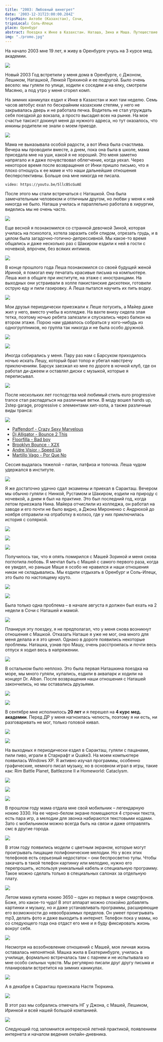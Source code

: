 ```yaml
---
title: "2003: Любовный винегрет"
date: '2003-12-31T23:00:00.284Z'
tripsMain: Актобе (Казахстан), Сочи, 
tripsLocal: Соль-Илецк
place: Оренбург
abstract: Поездка к Инке в Казахстан. Наташа, Зина и Маша. Путешествие в Сочи. Тусы в общаге. Освоение компьютера и первый смартфон.
img: "./promo.jpg"
---
```


На начало 2003 мне 19 лет, я живу в Оренбурге учусь на 3 курсе мед. академии.

![](img/2003-natasha-4.jpg)

Новый 2003 Год встретили у меня дома в Оренбурге, с Джоном, Лешиком, Наташкой, Ленкой Пряхиной и ее подругой. Было очень весело: мы гуляли по улице, ходили к соседям и на елку, смотрели Масяню, а под утро у меня сгорел комп.

На зимних каникулах ездил к Инке в Казахстан и жил там неделю. Семь часов автобус ехал по бескрайним казахским степям, у него не закрывалась дверь и не работала печка. Водитель не стал утруждать себя поездкой до вокзала, а просто высадил всех на рынке. На мое счастье таксист докинул меня до нужного адреса, но тут оказалось, что инкины родители не знали о моем приезде.

![](img/inna-2003-1c.jpg)

Мама не выказывала особой радости, а вот Инка была счастлива. Вечера мы проводили вместе, а днем, пока она была в школе, мама приседала мне на уши, какой я не хороший. Это меня заметно напрягало и я даже почувствовал облегчение, когда уехал. Через некоторое время после возвращения от Инки пришло письмо, что я плохо отношусь к ее маме и что наши дальнейшие отношения бесперспективны. Больше она мне никогда не писала.

`video: https://youtu.be/5llcBScGuAE`

После этого мы стали встречаться с Наташкой. Она была замечательным человеком и отличным другом, но любви у меня к ней никогда не было. Наташа училась и параллельно работала в хирургии, виделись мы не очень часто.

![](img/2003-natasha-5.jpg)

Еще весной я познакомился со странной девочкой Зиной, которая училась на психолога, хотела заразить себя спидом, отрезать грудь, и в целом была загадочно-готично-депрессивной. Мы какое-то время общались и даже несколько раз с Шакиром ездили к ней в гости с ночевкой, впрочем, без всяких интимов.

![](img/2003-zina.jpg)

В конце прошлого года Леша познакомился со своей будущей женой Ириной, я помогал ему печатать красивые письма на компьютере. Леша жил в общаге при институте, на этаже с иностранцами. На выходных они устраивали в холле пакистанские дискотеки, готовили острую еду и пили газировку. А Леша пытался научить их пить водку.

![](img/orgma-4.jpg)

Мои друзья периодически приезжали к Леше потусить, а Майер даже жил у него, вместо учебы в колледже. На вахте внизу сидела злая тетка, поэтому ночью ребята залезали и спускались через балкон на втором этаже. Порою нам удавалось собраться у кого-нибудь из одногруппников, но группа так никогда и не была особо дружной.

![](img/orgma-2.jpg)

![](img/orgma-1.jpg)

Иногда собирались у меня. Пару раз нам с Барсуком приходилось ночью искать Лешу, который брал топор и убегал навстречу приключениям. Барсук заезжал ко мне по дороге в ночной клуб, где он работал ди-джеем и оставлял диски с музыкой, которые я переписывал.

![](img/2004-badger.jpg)

После нескольких лет господства мой любимый стиль euro progressive trance стал распадаться на различные ветки. В моду вошел hands up, 2step garage, progressive с элементами хип-хопа, а также различные виды транса:

![](img/nfs.jpg)

* [Paffendorf - Crazy Sexy Marvelous](https://youtu.be/PCblub_M_Hc)
* [Dj Alligator - Bounce 2 This](https://youtu.be/Xzy1jaqYayc)
* [Floorfilla - Bad boy](https://youtu.be/a36gCqlz--c)
* [Brooklyn Bounce - X2X](https://youtu.be/DP7LYo8LdC0)
* [Andre Visior - Speed Up](https://youtu.be/g3vVT35FAIU)
* [Martillo Vago - Por Que No](https://youtu.be/8AnMokPT9Do)

Сессия выдалась тяжелой &ndash; патан, патфиза и топочка. Леша чудом удержался в институте.

![](img/orgma-5.jpg)

Я же достаточно удачно сдал экзамены и приехал в Саракташ. Вечером мы обычно гуляли с Нинкой, Рустамом и Шакиром, ездили на природу с ночевкой, а днем я был на практике. Это был последний год, когда летом приезжала Нина. Майера отчислили из колледжа, он работал на заводе и его почти не было видно, а Джона Мироненко с Андрюхой до ноября отправили на отработку в колхоз, где у них приключилась история с соляркой.

![](img/Nina-020-2003.jpg)

![](img/Nina-021-2003.jpg)

![](img/2003-masha2.jpg)

Получилось так, что я опять помирился с Машей Зориной и меня снова поглотила любовь. Я мечтал быть с Машей с самого первого раза, когда ее увидел, но раньше Маше я особо не нравился и наши отношения никак не складывались. Мы ездили отдыхать в Оренбург и Соль-Илецк, это было по настоящему круто.

![](img/2003-masha1.jpg)

![](img/2003-masha3.jpg)

Была только одна проблема &ndash; в начале августа я должен был ехать на 2 недели в Сочи с Наташей и мамой.

![](img/2003-natasha-7.jpg)

Планируя эту поездку, я не предполагал, что у меня снова возникнут отношения с Машкой. Отказать Наташе я уже не мог, она много для меня делала и я это ценил. Однако в дороге появились некоторые проблемы. Наташка, узнав про Машу, очень расстроилась и почти весь отпуск я ходил весь в напряжении. 

![](img/2003-natasha-3.jpg) 

В остальном было неплохо. Это была первая Наташкина поездка на море, мы много гуляли, купались, ездили в аквапарк и ходили на концерт Dr. Alban. После возвращения наши отношения с Наташей закончились, но мы оставались друзьями.

![](img/2003-natasha-2.jpg)

![](img/2003-natasha-1.jpg)

В сентябре мне исполнилось **20 лет** и я перешел на **4 курс мед. академии**. Перед ДР у меня нагноилась челюсть, поэтому я ни есть, ни разговаривать не мог, только головой кивал.

![](img/2003-dr.jpg)

![](img/orgma-3.jpg)

На выходных я периодически ездил в Саракташ, гуляли с пацанами, пили пиво, играли в Старкрафт и Quake3. На моем компьютере появилась Windows XP. Я активно изучал программы, особенно графические, немного писал музыку, но в основном играл в игры, такие как: Rim Battle Planet, Battlezone II и Homeworld: Cataclysm.

![](img/game-rim-2003-2004.jpg)

![](img/game-Battlezone-Combat-Commander.jpg)

![](img/game-hw-2004.jpg)

В прошлом году мама отдала мне свой мобильник &ndash; легендарную нокию 3330. На ее черно-белом экране помещаются 4 строчки текста, есть пара игр, а мелодии для звонка набираются текстовыми кодами. Зато с мобильником можно всегда быть на связи и даже отправлять смс в другие города.

![](img/nokia3330.jpg)

В этом году появились модели с цветным экраном, которые могут проигрывать пищащие полифонические мелодии. Но у всех этих телефонов есть серьезный недостаток &ndash; они беспросветно тупы. Чтобы закачать в такой телефон картинку или мелодию, нужно его перепрошить, используя уникальный кабель и специальную программу. Такое можно сделать только в специальных салонах за отдельную плату.

![](img/mobile.jpg)

Летом мама купила нокию 3650 &ndash; один из первых в мире смартфонов. Боже, это какое-то чудо! В этот аппарат можно спокойно добавлять картинки и музыку, но и даже устанавливать программы, расширяющие его возможности до невообразимых пределов. Он умеет проигрывать mp3, делать фото и даже выходить в интернет. Телефон пока у мамы, но со следующего года она отдаст его мне и я буду фиксировать жизнь вокруг себя.

![](img/nokia3650.jpg)

Несмотря на возобновление отношений с Машей, моя личная жизнь оставалась непонятной. Машка жила в Екатеринбурге, училась в училище, формально встречалась там с парнем и не испытывала ко мне особо сильных чувств. Мы регулярно писали друг другу письма и планировали встретится на зимних каникулах.

![](img/Mashia_Zorina-pustota.jpg)

А в декабре в Саракташ приезжала Настя Тюркина.

![](img/2003-04-nasti.jpg)

В этот раз мы собрались отмечать НГ у Джона, с Машей, Лешиком, Иринкой и всей нашей большой компанией. 

![](img/002_77147.jpg)

Следующий год запомнится интересной летней практикой, появлением интернета и началом ведения онлайн-дневника.